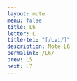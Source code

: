 ```yaml
---
layout: mote
menu: false
title: L6
letter: L
title-tei: "[/Lvi/]"
description: Mote L6
permalink: /L6/
prev: L5
next: L7
---
```

